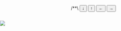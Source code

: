 <!DOCTYPE html>
<html>
<head>
<meta charset="utf-8">
/*<script type=javascript>
function car_down () {x = 0;
x = document.getElementById("moto").offsetTop;
xn = x + 50;
document.getElementById("moto").style.top = xn+"px"
}
function car_up () {
x = 0;
x = document.getElementById("moto").offsetTop;
xn = x - 50;
document.getElementById("moto").style.top = xn+"px"
}
function car_left () {
x = 0;
x = document.getElementById("moto").offsetLeft;
xn = x - 50;
document.getElementById("moto").style.left = xn+"px"
}
function car_right () {
x = 0;
x = document.getElementById("moto").offsetLeft;
xn = x + 50;
document.getElementById("moto").style.left = xn+"px"
}
</script>*\
</head>
  
 
<body>
<img src="https://catwar.su/cw3/composited/527c56c2b4bf9ad2.png" id="moto" style="position:absolute; top:100px; left:0px">
<input type="button" value="↓" onclick="car_down()">
<input type="button" value="↑" onclick="car_up()">
<input type="button" value="←" onclick="car_left()">
<input type="button" value="→" onclick="car_right()"> 
</body>
</html>
